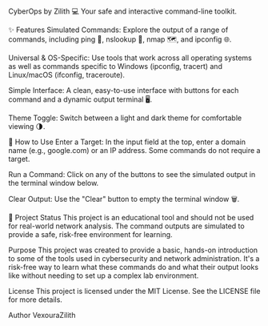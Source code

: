 CyberOps by Zilith 💻
Your safe and interactive command-line toolkit.

✨ Features
Simulated Commands: Explore the output of a range of commands, including ping 📡, nslookup 🔎, nmap 🗺️, and ipconfig 🌐.

Universal & OS-Specific: Use tools that work across all operating systems as well as commands specific to Windows (ipconfig, tracert) and Linux/macOS (ifconfig, traceroute).

Simple Interface: A clean, easy-to-use interface with buttons for each command and a dynamic output terminal 🖥️.

Theme Toggle: Switch between a light and dark theme for comfortable viewing 🌗.

🚀 How to Use
Enter a Target: In the input field at the top, enter a domain name (e.g., google.com) or an IP address. Some commands do not require a target.

Run a Command: Click on any of the buttons to see the simulated output in the terminal window below.

Clear Output: Use the "Clear" button to empty the terminal window 🗑️.

🚧 Project Status
This project is an educational tool and should not be used for real-world network analysis. The command outputs are simulated to provide a safe, risk-free environment for learning.

Purpose
This project was created to provide a basic, hands-on introduction to some of the tools used in cybersecurity and network administration. It's a risk-free way to learn what these commands do and what their output looks like without needing to set up a complex lab environment.

License
This project is licensed under the MIT License. See the LICENSE file for more details.

Author
VexouraZilith
